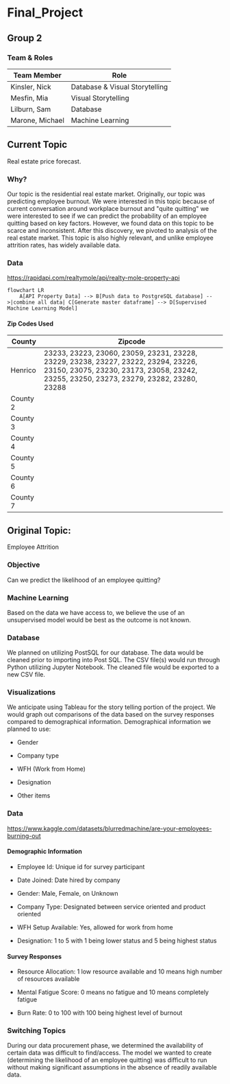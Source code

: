 # Final_Project

## Group 2

### Team & Roles

| Team Member |      Role       |
| ---         |             --- |
| Kinsler, Nick   | Database & Visual Storytelling |
| Mesfin, Mia     | Visual Storytelling            |
| Lilburn, Sam    | Database                       |
| Marone, Michael | Machine Learning               |

## Current Topic

Real estate price forecast. 

### Why?

Our topic is the residential real estate market. Originally, our topic was predicting employee burnout. We were interested in this topic because of current conversation around workplace burnout and "quite quitting" we were interested to see if we can predict the probability of an employee quitting based on key factors. However, we found data on this topic to be scarce and inconsistent. After this discovery, we pivoted to analysis of the real estate market. This topic is also highly relevant, and unlike employee attrition rates, has widely available data.

### Data

https://rapidapi.com/realtymole/api/realty-mole-property-api

```
flowchart LR
    A[API Property Data] --> B[Push data to PostgreSQL database] -->|combine all data| C[Generate master dataframe] --> D[Supervised Machine Learning Model]
```

#### Zip Codes Used

| County | Zipcode |
| --- | --- |
| Henrico | 23233, 23223, 23060, 23059, 23231, 23228, 23229, 23238, 23227, 23222, 23294, 23226, 23150, 23075, 23230, 23173, 23058, 23242, 23255, 23250, 23273, 23279, 23282, 23280, 23288 |
| County 2 |  |
| County 3 |  |
| County 4 |  |
| County 5 |  |
| County 6 |  |
| County 7 |  |


## Original Topic:

Employee Attrition

### Objective

Can we predict the likelihood of an employee quitting?

### Machine Learning

Based on the data we have access to, we believe the use of an unsupervised model would be best as the outcome is not known.

### Database

We planned on utilizing PostSQL for our database.  The data would be cleaned prior to importing into Post SQL.  The CSV file(s) would run through Python utilizing Jupyter Notebook.  The cleaned file would be exported to a new CSV file.

### Visualizations

We anticipate using Tableau for the story telling portion of the project.  We would graph out comparisons of the data based on the survey responses compared to demographical information.  Demographical information we planned to use:

- Gender

- Company type

- WFH (Work from Home)

- Designation

- Other items

### Data

https://www.kaggle.com/datasets/blurredmachine/are-your-employees-burning-out

#### Demographic Information

- Employee Id: Unique id for survey participant

- Date Joined: Date hired by company

- Gender: Male, Female, on Unknown

- Company Type: Designated between service oriented and product oriented

- WFH Setup Available: Yes, allowed for work from home

- Designation: 1 to 5 with 1 being lower status and 5 being highest status

#### Survey Responses

- Resource Allocation: 1 low resource available and 10 means high number of resources available

- Mental Fatigue Score: 0 means no fatigue and 10 means completely fatigue

- Burn Rate: 0 to 100 with 100 being highest level of burnout

### Switching Topics

During our data procurement phase, we determined the availability of certain data was difficult to find/access.  The model we wanted to create (determining the likelihood of an employee quitting) was difficult to run without making significant assumptions in the absence of readily available data.
